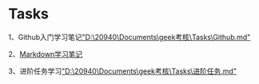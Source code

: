 # Tasks
1、Github入门学习笔记["D:\20940\Documents\geek考核\Tasks\Github.md"]()


2、[Markdown学习笔记](https://githubfast.com/antidote-for-world/Tasks/blob/6e6e50a70b7d16300bccb22fee0244f235862cda/Markdown.md)

3、进阶任务学习["D:\20940\Documents\geek考核\Tasks\进阶任务.md"]()
